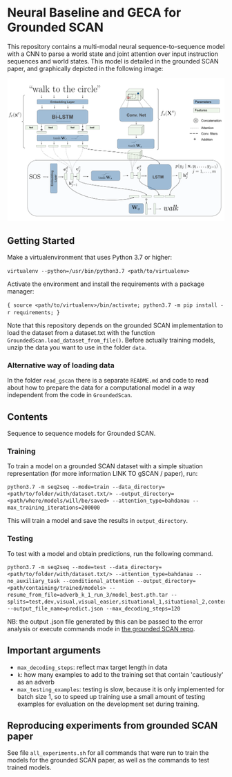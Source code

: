 # Neural Baseline and GECA for Grounded SCAN

This repository contains a multi-modal neural sequence-to-sequence model with a CNN to parse a world state and joint attention over input instruction sequences and world states.
This model is detailed in the grounded SCAN paper, and graphically depicted in the following image:

![Model](https://raw.githubusercontent.com/LauraRuis/multimodal_seq2seq_gSCAN/master/documentation/model_bahdanau.png?token=AGNMPFADRSYFWJRRS4CTET26KKBJ4)

## Getting Started

Make a virtualenvironment that uses Python 3.7 or higher:

```virtualenv --python=/usr/bin/python3.7 <path/to/virtualenv>```

Activate the environment and install the requirements with a package manager:

```{ source <path/to/virtualenv>/bin/activate; python3.7 -m pip install -r requirements; }```

Note that this repository depends on the grounded SCAN implementation to load the dataset from a dataset.txt with the function `GroundedScan.load_dataset_from_file()`.
Before actually training models, unzip the data you want to use in the folder `data`.

### Alternative way of loading data
In the folder `read_gscan` there is a separate `README.md` and code to read about how to prepare the data for a computational model in a way independent from the code in `GroundedScan`.


## Contents

Sequence to sequence models for Grounded SCAN.

### Training

To train a model on a grounded SCAN dataset with a simple situation representation (for more information LINK TO gSCAN / paper), run:

    python3.7 -m seq2seq --mode=train --data_directory=<path/to/folder/with/dataset.txt/> --output_directory=<path/where/models/will/be/saved> --attention_type=bahdanau --max_training_iterations=200000

This will train a model and save the results in `output_directory`.

### Testing

To test with a model and obtain predictions, run the following command.

    python3.7 -m seq2seq --mode=test --data_directory=<path/to/folder/with/dataset.txt/> --attention_type=bahdanau --no_auxiliary_task --conditional_attention --output_directory=<path/containing/trained/models> --resume_from_file=adverb_k_1_run_3/model_best.pth.tar --splits=test,dev,visual,visual_easier,situational_1,situational_2,contextual,adverb_1,adverb_2 --output_file_name=predict.json --max_decoding_steps=120

NB: the output .json file generated by this can be passed to the error analysis or execute commands mode in [the grounded SCAN repo](https://github.com/LauraRuis/groundedSCAN).

## Important arguments

- `max_decoding_steps`: reflect max target length in data
- `k`: how many examples to add to the training set that contain 'cautiously' as an adverb
- `max_testing_examples`: testing is slow, because it is only implemented for batch size 1, so to speed up training use a small amount of testing examples for evaluation on the development set during training.


## Reproducing experiments from grounded SCAN paper

See file `all_experiments.sh` for all commands that were run to train the models for the grounded SCAN paper, as well as the commands to test trained models.
